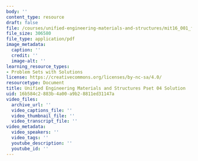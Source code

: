 ```yaml
---
body: ''
content_type: resource
draft: false
file: /courses/unified-engineering-materials-and-structures/mit16_001_f21_pset_04sol.pdf
file_size: 306580
file_type: application/pdf
image_metadata:
  caption: ''
  credit: ''
  image-alt: ''
learning_resource_types:
- Problem Sets with Solutions
license: https://creativecommons.org/licenses/by-nc-sa/4.0/
resourcetype: Document
title: Unified Engineering Materials and Structures Pset 04 Solution
uid: 16b584c2-883b-4a00-a9b2-8811ed31147a
video_files:
  archive_url: ''
  video_captions_file: ''
  video_thumbnail_file: ''
  video_transcript_file: ''
video_metadata:
  video_speakers: ''
  video_tags: ''
  youtube_description: ''
  youtube_id: ''
---
```

